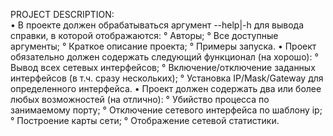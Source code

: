 PROJECT DESCRIPTION:  
• В проекте должен обрабатываться аргумент --help|-h для вывода справки, в которой отображаются:
  ° Авторы;
  ° Все доступные аргументы;  ° Краткое описание проекта;  ° Примеры запуска.  • Проект обязательно должен содержать следующий функционал (на хорошо): ° Вывод всех сетевых интерфейсов; ° Включение/отключение заданных интерфейсов (в т.ч. сразу нескольких); ° Установка IP/Mask/Gateway для определенного интерфейса. • Проект должен содержать два или более любых возможностей (на отлично): ° Убийство процесса по занимаемому порту; ° Отключение сетевого интерфейса по шаблону ip; ° Построение карты сети; ° Отображение сетевой статистики.
